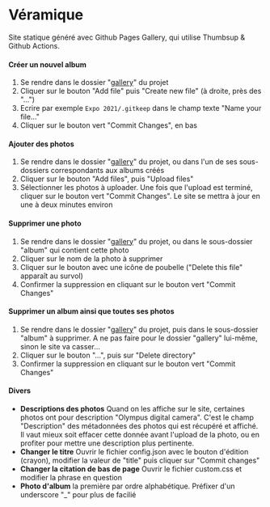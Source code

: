 # Véramique
Site statique généré avec Github Pages Gallery, qui utilise Thumbsup & Github Actions.

#### Créer un nouvel album
1. Se rendre dans le dossier "[gallery](https://github.com/veramique/veramique/tree/master/gallery)" du projet
2. Cliquer sur le bouton "Add file" puis "Create new file" (à droite, près des "...")
3. Ecrire par exemple `Expo 2021/.gitkeep` dans le champ texte "Name your file..."
4. Cliquer sur le bouton vert "Commit Changes", en bas

#### Ajouter des photos
1. Se rendre dans le dossier "[gallery](https://github.com/veramique/veramique/tree/master/gallery)" du projet, ou dans l'un de ses sous-dossiers correspondants aux albums créés
2. Cliquer sur le bouton "Add files", puis "Upload files"
3. Sélectionner les photos à uploader. Une fois que l'upload est terminé, cliquer sur le bouton vert "Commit Changes". Le site se mettra à jour en une à deux minutes environ

#### Supprimer une photo
1. Se rendre dans le dossier "[gallery](https://github.com/veramique/veramique/tree/master/gallery)" du projet, ou dans le sous-dossier "album" qui contient cette photo
2. Cliquer sur le nom de la photo à supprimer
3. Cliquer sur le bouton avec une icône de poubelle ("Delete this file" apparaît au survol)
4. Confirmer la suppression en cliquant sur le bouton vert "Commit Changes"

#### Supprimer un album ainsi que toutes ses photos
1. Se rendre dans le dossier "[gallery](https://github.com/veramique/veramique/tree/master/gallery)" du projet, puis dans le sous-dossier "album" à supprimer. A ne pas faire pour le dossier "gallery" lui-même, sinon le site va casser...
2. Cliquer sur le bouton "...", puis sur "Delete directory"
3. Confirmer la suppression en cliquant sur le bouton vert "Commit Changes"

#### Divers
- **Descriptions des photos** Quand on les affiche sur le site, certaines photos ont pour description "Olympus digital camera". C'est le champ "Description" des métadonnées des photos qui est récupéré et affiché. Il vaut mieux soit effacer cette donnée avant l'upload de la photo, ou en profiter pour mettre une description plus pertinente.
- **Changer le titre** Ouvrir le fichier config.json avec le bouton d'édition (crayon), modifier la valeur de "title" puis cliquer sur "Commit changes"
- **Changer la citation de bas de page** Ouvrir le fichier custom.css et modifier la phrase en question
- **Photo d'album** la première par ordre alphabétique. Préfixer d'un underscore "_" pour plus de facilié
